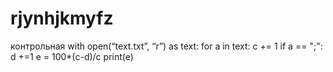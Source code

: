 # rjynhjkmyfz
контрольная
with open(“text.txt”, “r”) as text:
     for a in text:
         c += 1
         if a == ";":
             d +=1
e = 100*(c-d)/c
print(e)
